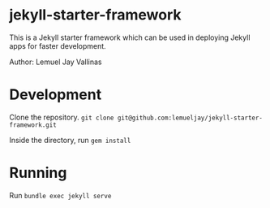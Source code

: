 # jekyll-starter-framework
This is a Jekyll starter framework which can be used in deploying Jekyll apps for faster development.

Author: Lemuel Jay Vallinas

# Development

Clone the repository. `git clone git@github.com:lemueljay/jekyll-starter-framework.git`

Inside the directory, run `gem install`

# Running
Run `bundle exec jekyll serve`
